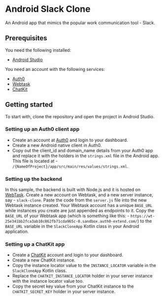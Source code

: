 # Android Slack Clone
An Android app that mimics the popular work communication tool - Slack.

## Prerequisites

You need the following installed:

* [Android Studio](https://developer.android.com/studio/index)

You need an account with the following services:

* [Auth0](https://auth0.com)
* [Webtask](https://webtask.io/make)
* [ChatKit](https://dash.pusher.com/chatkit)


## Getting started

To start with, clone the repository and open the project in Android Studio.

### Setting up an Auth0 client app
* Create an account at [Auth0](https://auth0.com) and login to your dashboard.
* Create a new Android native client in Auth0.
* Copy out the client_id and domain_name details from your Auth0 app and replace it with the holders in the `strings.xml` file in the Android app. This file is located at - `/{NameOfProject}/app/src/main/res/values/strings.xml`.


### Setting up the backend

In this sample, the backend is built with Node.js and it is hosted on [WebTask](https://webtask.io). Create a new account on Webtask, and a new server instance, say - `slack-clone`. Paste the code from the `server.js` file into the new Webtask instance created. 
Your Webtask account has a unique `BASE_URL` while instances you create are just appended as endpoints to it. Copy the `BASE_URL` of your Webtask app (which is something like this: - `https://wt-25e341bb2fca3ab10c862fb71cda965c-0.sandbox.auth0-extend.com/`) to the `BASE_URL` variable in the `SlackCloneApp` Kotlin class in your Android application.

### Setting up a ChatKit app
* Create a [ChatKit](https://dash.pusher.com/chatkit) account and login to your dashboard.
* Create a new ChatKit instance.
* Copy the instance locator value to the `INSTANCE_LOCATOR` variable in the `SlackCloneApp` Kotlin class.
* Replace the `CHATKIT_INSTANCE_LOCATOR` holder in your server instance with the instance locator value too.
* Copy the secret key value from your ChatKit instance to the `CHATKIT_SECRET_KEY` holder in your server instance.

